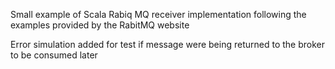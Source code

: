 Small example of Scala Rabiq MQ receiver implementation following the examples provided by the RabitMQ website

Error simulation added for test if message were being returned to the broker to be consumed later

